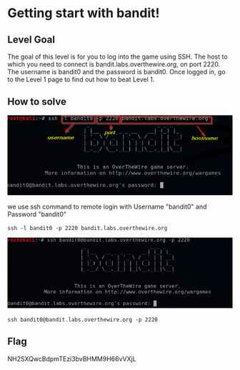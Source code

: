 # Getting start with bandit!

## Level Goal

The goal of this level is for you to log into the game using SSH. The host to which you need to connect is bandit.labs.overthewire.org, on port 2220. The username is bandit0 and the password is bandit0. Once logged in, go to the Level 1 page to find out how to beat Level 1.

## How to solve

![img](img/Bandit0_1.png)

we use ssh command to remote login with Username "bandit0" and Password "bandit0"

```console
ssh -l bandit0 -p 2220 bandit.labs.overthewire.org
```

![](img/Bandit0_2.png)
```console
ssh bandit0@bandit.labs.overthewire.org -p 2220
```

## Flag

NH2SXQwcBdpmTEzi3bvBHMM9H66vVXjL
